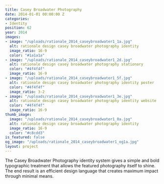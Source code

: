 ```yaml
---
title: Casey Broadwater Photography
date: 2014-01-01 00:00:00 Z
categories:
- Identity
position: 62
year: 2014
images:
- image: "/uploads/rationale_2014_caseybroadwater1_1a.jpg"
  alt: rationale design casey broadwater photography identity
  image_ratio: 16-9
  color: "#1a1a1a"
- image: "/uploads/rationale_2014_caseybroadwater1_2d.jpg"
  alt: rationale design casey broadwater photography stationary
  color: "#4f4f4f"
  image_ratio: 16-9
- image: "/uploads/rationale_2014_caseybroadwater1_5f.jpg"
  alt: rationale design casey broadwater photography identity poster
  color: "#4f4f4f"
  image_ratio: 3-2
- image: "/uploads/rationale_2014_caseybroadwater1_3e.jpg"
  alt: rationale design casey broadwater photography identity website
  color: "#4f4f4f"
  image_ratio: 16-9
thumb_image:
  image: "/uploads/rationale_2014_caseybroadwater1_0a.jpg"
  alt: rationale design casey broadwater photography identity
  image_ratio: 16-9
  color: "#c8cdd3"
is_featured: false
og_image: "/uploads/rationale_2014_caseybroadwater1_og1a.jpg"
layout: project
---
```


The Casey Broadwater Photography identity system gives a simple and bold typographic treatment that allows the featured photography itself to shine. The end result is an efficient design language that creates maximum impact through minimal means.
